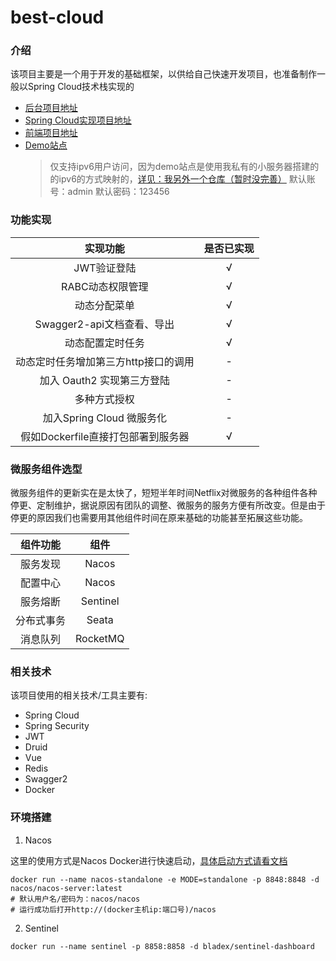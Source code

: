 # best-cloud

### 介绍
该项目主要是一个用于开发的基础框架，以供给自己快速开发项目，也准备制作一般以Spring Cloud技术栈实现的

* [后台项目地址](https://github.com/shanzhaozhen/best-server)
* [Spring Cloud实现项目地址](https://github.com/shanzhaozhen/best-cloud)
* [前端项目地址](https://github.com/shanzhaozhen/best-client)
* [Demo站点](http://best.loogoos.tk)
    > 仅支持ipv6用户访问，因为demo站点是使用我私有的小服务器搭建的的ipv6的方式映射的，[详见：我另外一个仓库（暂时没完善）](https://github.com/shanzhaozhen/MyNAS)
    > 默认账号：admin
    > 默认密码：123456

### 功能实现
实现功能 | 是否已实现
:---:|:---:
JWT验证登陆 | √
RABC动态权限管理 | √
动态分配菜单 | √
Swagger2-api文档查看、导出 | √
动态配置定时任务 | √
动态定时任务增加第三方http接口的调用 | -
加入 Oauth2 实现第三方登陆 | -
多种方式授权 | -
加入Spring Cloud 微服务化 | -
假如Dockerfile直接打包部署到服务器|√ 

### 微服务组件选型

微服务组件的更新实在是太快了，短短半年时间Netflix对微服务的各种组件各种停更、定制维护，据说原因有团队的调整、微服务的服务方便有所改变。但是由于停更的原因我们也需要用其他组件时间在原来基础的功能甚至拓展这些功能。

组件功能 | 组件
:---:|:---:
服务发现|Nacos 
配置中心|Nacos
服务熔断|Sentinel
分布式事务|Seata
消息队列|RocketMQ

### 相关技术
该项目使用的相关技术/工具主要有:
* Spring Cloud
* Spring Security
* JWT
* Druid
* Vue
* Redis
* Swagger2
* Docker

### 环境搭建
1. Nacos

这里的使用方式是Nacos Docker进行快速启动，[具体启动方式请看文档](https://nacos.io/zh-cn/docs/quick-start-docker.html)

```shell script
docker run --name nacos-standalone -e MODE=standalone -p 8848:8848 -d nacos/nacos-server:latest
# 默认用户名/密码为：nacos/nacos
# 运行成功后打开http://(docker主机ip:端口号)/nacos
```

2. Sentinel
```shell script
docker run --name sentinel -p 8858:8858 -d bladex/sentinel-dashboard
```
